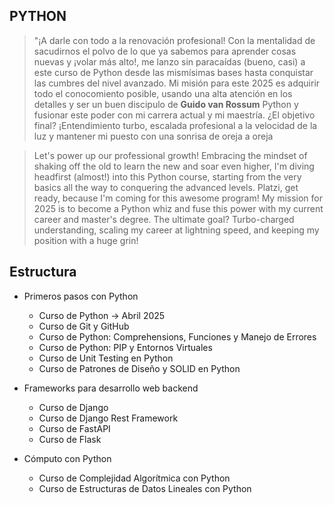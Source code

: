 ## PYTHON 

> "¡A darle con todo a la renovación profesional! Con la mentalidad de sacudirnos el polvo de lo que ya sabemos para aprender cosas nuevas y ¡volar más alto!, me lanzo sin paracaídas (bueno, casi) a este curso de Python desde las mismísimas bases hasta conquistar las cumbres del nivel avanzado.  Mi misión para este 2025 es adquirir todo el conocomiento posible, usando una alta atención en los detalles y ser un buen discipulo de **Guido van Rossum**  Python y fusionar este poder con mi carrera actual y mi maestría. ¿El objetivo final? ¡Entendimiento turbo, escalada profesional a la velocidad de la luz y mantener mi puesto con una sonrisa de oreja a oreja


> Let's power up our professional growth! Embracing the mindset of shaking off the old to learn the new and soar even higher, I'm diving headfirst (almost!) into this Python course, starting from the very basics all the way to conquering the advanced levels. Platzi, get ready, because I'm coming for this awesome program! My mission for 2025 is to become a Python whiz and fuse this power with my current career and master's degree. The ultimate goal? Turbo-charged understanding, scaling my career at lightning speed, and keeping my position with a huge grin!


## Estructura 
- Primeros pasos con Python
    - Curso de Python -> Abril 2025 
    - Curso de Git y GitHub
    - Curso de Python: Comprehensions, Funciones y Manejo de Errores
    - Curso de Python: PIP y Entornos Virtuales
    - Curso de Unit Testing en Python
    - Curso de Patrones de Diseño y SOLID en Python

- Frameworks para desarrollo web backend
    - Curso de Django
    -  Curso de Django Rest Framework
    - Curso de FastAPI
    - Curso de Flask

- Cómputo con Python
    - Curso de Complejidad Algorítmica con Python
    - Curso de Estructuras de Datos Lineales con Python
